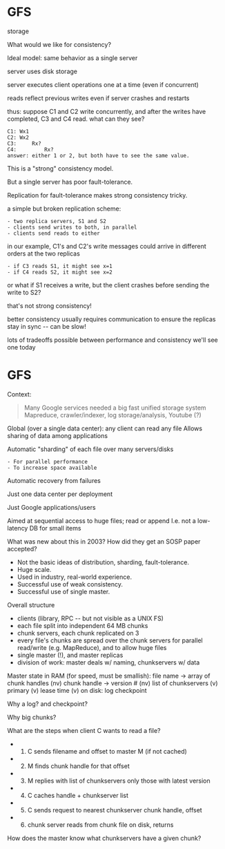 # GFS

storage


What would we like for consistency?

  Ideal model: same behavior as a single server
  
  server uses disk storage
  
  server executes client operations one at a time (even if concurrent)
  
  reads reflect previous writes
    even if server crashes and restarts
  
  thus:
    suppose C1 and C2 write concurrently, and after the writes have
      completed, C3 and C4 read. what can they see?
      
    C1: Wx1
    C2: Wx2
    C3:     Rx?
    C4:         Rx?
    answer: either 1 or 2, but both have to see the same value.
  
  This is a "strong" consistency model.
  
  But a single server has poor fault-tolerance.

Replication for fault-tolerance makes strong consistency tricky.
  
  a simple but broken replication scheme:
    
    - two replica servers, S1 and S2
    - clients send writes to both, in parallel
    - clients send reads to either
  
  in our example, C1's and C2's write messages could arrive in different orders at the two replicas
    
    - if C3 reads S1, it might see x=1
    - if C4 reads S2, it might see x=2
  
  or what if S1 receives a write, but 
    the client crashes before sending the write to S2?
  
  that's not strong consistency!
  
  better consistency usually requires communication to
    ensure the replicas stay in sync -- can be slow!

  lots of tradeoffs possible between performance and consistency
    we'll see one today
    
# GFS

Context:
  > Many Google services needed a big fast unified storage system
    Mapreduce, crawler/indexer, log storage/analysis, Youtube (?)
    
  Global (over a single data center): any client can read any file
    Allows sharing of data among applications
  
  Automatic "sharding" of each file over many servers/disks
    
    - For parallel performance
    - To increase space available
  
  Automatic recovery from failures
  
  Just one data center per deployment
  
  Just Google applications/users
  
  Aimed at sequential access to huge files; read or append
    I.e. not a low-latency DB for small items


What was new about this in 2003? How did they get an SOSP paper accepted?
  
  - Not the basic ideas of distribution, sharding, fault-tolerance.
  - Huge scale.
  - Used in industry, real-world experience.
  - Successful use of weak consistency.
  - Successful use of single master.

Overall structure

  - clients (library, RPC -- but not visible as a UNIX FS)
  - each file split into independent 64 MB chunks
  - chunk servers, each chunk replicated on 3
  - every file's chunks are spread over the chunk servers
    for parallel read/write (e.g. MapReduce), and to allow huge files
  - single master (!), and master replicas
  - division of work: master deals w/ naming, chunkservers w/ data

Master state
  in RAM (for speed, must be smallish):
    file name -> array of chunk handles (nv)
    chunk handle -> version # (nv)
                    list of chunkservers (v)
                    primary (v)
                    lease time (v)
  on disk:
    log
    checkpoint

Why a log? and checkpoint?

Why big chunks?

What are the steps when client C wants to read a file?

  - 1. C sends filename and offset to master M (if not cached)
  - 2. M finds chunk handle for that offset
  - 3. M replies with list of chunkservers
     only those with latest version
  - 4. C caches handle + chunkserver list
  - 5. C sends request to nearest chunkserver
     chunk handle, offset
  - 6. chunk server reads from chunk file on disk, returns

How does the master know what chunkservers have a given chunk?

